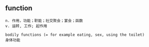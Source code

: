 ## function
```
n. 作用，功能；职能；社交聚会；宴会；函数
v. 运转, 工作; 起作用

bodily functions (= for example eating, sex, using the toilet)
身体功能
```